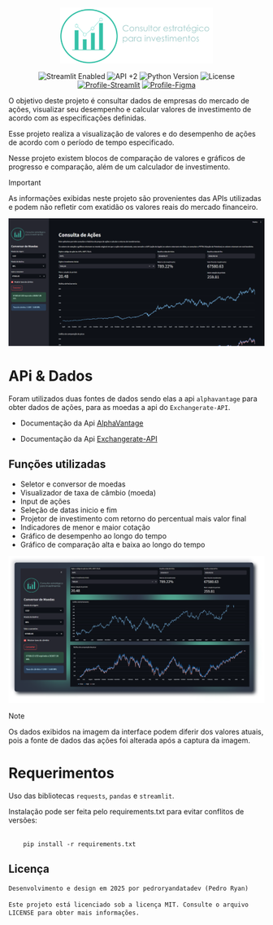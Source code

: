 <p align="center">
  <img src="img/logo-consulta-acoes.png" alt="Consulto logo" width="300">
</p>

<p align="center">
    <img src="https://img.shields.io/badge/Streamlit-Enabled-brightgreen" alt="Streamlit Enabled">
    <img src="https://img.shields.io/badge/%2B2-blue?label=API&color=orange" alt="API +2">   
    <img src="https://img.shields.io/badge/Python-3.8%2B-blue" alt="Python Version">
    <img src="https://img.shields.io/badge/License-MIT-yellow" alt="License"><br>
    <a href="https://share.streamlit.io/user/pedroryandatadev"><img alt="Profile-Streamlit" src="https://img.shields.io/badge/Pedro%20Ryan-red?logo=Streamlit&label=Streamlit"/></a>
    <a href="https://www.figma.com/@pedroryandata"><img alt="Profile-Figma" src="https://img.shields.io/badge/Pedro%20Ryan-%23AA5EE8?logo=figma&logoColor=white&label=Figma"/></a>
</p>

O objetivo deste projeto é consultar dados de empresas do mercado de ações, visualizar seu desempenho e calcular valores de investimento de acordo com as especificações definidas.

Esse projeto realiza a visualização de valores e do desempenho de ações de acordo com o período de tempo especificado.

Nesse projeto existem blocos de comparação de valores e gráficos de progresso e comparação, além de um calculador de investimento.

> [!IMPORTANT]
> As informações exibidas neste projeto são provenientes das APIs utilizadas e podem não refletir com exatidão os valores reais do mercado financeiro.

<p align="center">
  <img src="previews/preview-interface.png" alt="Interface do projeto" >
</p>

# APi & Dados

Foram utilizados duas fontes de dados sendo elas a api `alphavantage` para obter dados de ações, para as moedas a api do `Exchangerate-API`.

- Documentação da Api [AlphaVantage](https://www.alphavantage.co/documentation/)

- Documentação da Api [Exchangerate-API](https://www.exchangerate-api.com/docs/overview)


## Funções utilizadas 

- Seletor e conversor de moedas
- Visualizador de taxa de câmbio (moeda)
- Input de ações
- Seleção de datas inicio e fim
- Projetor de investimento com retorno do percentual mais valor final
- Indicadores de menor e maior cotação 
- Gráfico de desempenho ao longo do tempo
- Gráfico de comparação alta e baixa ao longo do tempo
<p align="center">
  <img src="previews/preview-fuction.png" alt="Funções" >
</p>

> [!NOTE]
> Os dados exibidos na imagem da interface podem diferir dos valores atuais, pois a fonte de dados das ações foi alterada após a captura da imagem.

# Requerimentos

Uso das bibliotecas `requests`, `pandas` e `streamlit`.

Instalação pode ser feita pelo requirements.txt para evitar conflitos de versões:

``` 

    pip install -r requirements.txt

```

## Licença

```
Desenvolvimento e design em 2025 por pedroryandatadev (Pedro Ryan)

Este projeto está licenciado sob a licença MIT. Consulte o arquivo LICENSE para obter mais informações.
```